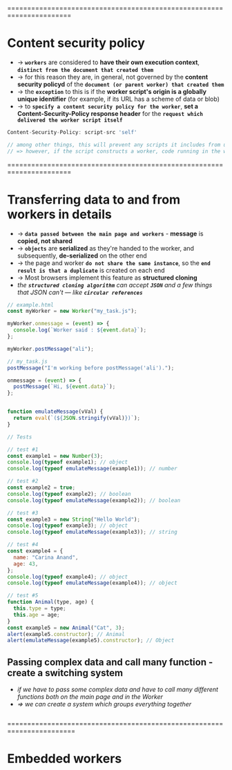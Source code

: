 
======================================================================
# Content security policy
* -> **`workers`** are considered to **have their own execution context**, **`distinct from the document that created them`**
* -> for this reason they are, in general, not governed by the **content security policyd** of the **`document (or parent worker) that created them`**
* -> the **`exception`** to this is if the **worker script's origin is a globally unique identifier** (for example, if its URL has a scheme of data or blob)
* -> to **`specify a content security policy for the worker`**, **set a Content-Security-Policy response header** for the **`request which delivered the worker script itself`**

```js - Ex: suppose a document is served with the following header:
Content-Security-Policy: script-src 'self'

// among other things, this will prevent any scripts it includes from using eval()
// => however, if the script constructs a worker, code running in the worker's context will be allowed to use "eval()"
```

======================================================================
# Transferring data to and from workers in details
* -> **`data passed between the main page and workers`** - **message** is **copied, not shared**
* -> **`objects`** are **serialized** as they're handed to the worker, and subsequently, **de-serialized** on the other end
* -> the page and worker **`do not share the same instance`**, so the **`end result is that a duplicate`** is created on each end 
* -> Most browsers implement this feature as **structured cloning**
* _the **`structured cloning algorithm`** can accept **`JSON`** and a few things that JSON can't — like **`circular references`**_

```js
// example.html
const myWorker = new Worker("my_task.js");

myWorker.onmessage = (event) => {
  console.log(`Worker said : ${event.data}`);
};

myWorker.postMessage("ali");

// my_task.js
postMessage("I'm working before postMessage('ali').");

onmessage = (event) => {
  postMessage(`Hi, ${event.data}`);
};
```

```js - simulate the behavior of a value that is cloned and not shared during the passage from a "worker" to the "main page" or vice versa:

function emulateMessage(vVal) {
  return eval(`(${JSON.stringify(vVal)})`);
}

// Tests

// test #1
const example1 = new Number(3);
console.log(typeof example1); // object
console.log(typeof emulateMessage(example1)); // number

// test #2
const example2 = true;
console.log(typeof example2); // boolean
console.log(typeof emulateMessage(example2)); // boolean

// test #3
const example3 = new String("Hello World");
console.log(typeof example3); // object
console.log(typeof emulateMessage(example3)); // string

// test #4
const example4 = {
  name: "Carina Anand",
  age: 43,
};
console.log(typeof example4); // object
console.log(typeof emulateMessage(example4)); // object

// test #5
function Animal(type, age) {
  this.type = type;
  this.age = age;
}
const example5 = new Animal("Cat", 3);
alert(example5.constructor); // Animal
alert(emulateMessage(example5).constructor); // Object
```

## Passing complex data and call many function - create a switching system
* _if we have to pass some complex data and have to call many different functions both on the main page and in the Worker_
* _=> we can create a system which groups everything together_

```js - Example: Advanced passing JSON Data and creating a switching system

```


=======================================================================
# Embedded workers
